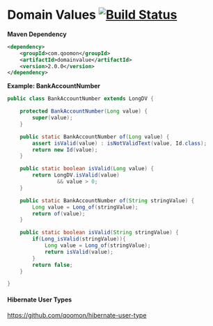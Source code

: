 Domain Values [![Build Status](https://travis-ci.org/qoomon/domain-value.svg?branch=master)](https://travis-ci.org/qoomon/domain-value)
============
**Maven Dependency**
```xml
<dependency>
    <groupId>com.qoomon</groupId>
    <artifactId>domainvalue</artifactId>
    <version>2.0.0</version>
</dependency>
```

**Example: BankAccountNumber**
```java
public class BankAccountNumber extends LongDV {

    protected BankAccountNumber(Long value) {
        super(value);
    }

    public static BankAccountNumber of(Long value) {
        assert isValid(value) : isNotValidText(value, Id.class);
        return new Id(value);
    }

    public static boolean isValid(Long value) {
        return LongDV.isValid(value)
                && value > 0;
    }

    public static BankAccountNumber of(String stringValue) {
        Long value = Long_of(stringValue);
        return of(value);
    }

    public static boolean isValid(String stringValue) {
        if(Long_isValid(stringValue)){
            Long value = Long_of(stringValue);
            return isValid(value);
        }
        return false;
    }

}
```
#### Hibernate User Types
https://github.com/qoomon/hibernate-user-type
 
